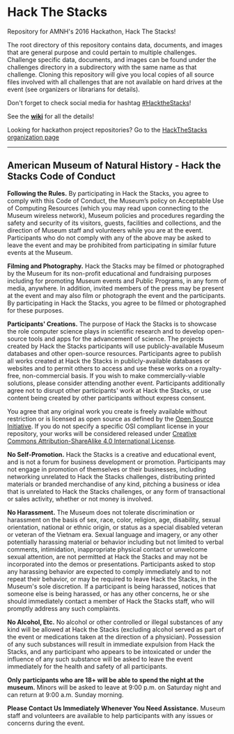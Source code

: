 # Hack The Stacks
Repository for AMNH's 2016 Hackathon, Hack The Stacks!

The root directory of this repository contains data, documents, and images that are general purpose and could pertain to multiple challenges. Challenge specific data, documents, and images can be found under the challenges directory in a subdirectory with the same name as that challenge. Cloning this repository will give you local copies of all source files involved with all challenges that are not available on hard drives at the event (see organizers or librarians for details).

Don't forget to check social media for hashtag [#HacktheStacks](https://twitter.com/search?f=tweets&vertical=default&q=hackthestacks&src=typd)!

See the [**wiki**](https://github.com/amnh/HacktheStacks/wiki) for all the details!

Looking for hackathon project repositories? Go to the [HackTheStacks organization page](https://github.com/HackTheStacks)

___

## American Museum of Natural History - Hack the Stacks Code of Conduct

**Following the Rules.** By participating in Hack the Stacks, you agree to comply with this Code of Conduct, the Museum’s policy on Acceptable Use of Computing Resources (which you may read upon connecting to the Museum wireless network), Museum policies and procedures regarding the safety and security of its visitors, guests, facilities and collections, and the direction of Museum staff and volunteers while you are at the event. Participants who do not comply with any of the above may be asked to leave the event and may be prohibited from participating in similar future events at the Museum.

**Filming and Photography.** Hack the Stacks may be filmed or photographed by the Museum for its non-profit educational and fundraising purposes including for promoting Museum events and Public Programs, in any form of media, anywhere. In addition, invited members of the press may be present at the event and may also film or photograph the event and the participants. By participating in Hack the Stacks, you agree to be filmed or photographed for these purposes.

**Participants' Creations.** The purpose of Hack the Stacks is to showcase the role computer science plays in scientific research and to develop open-source tools and apps for the advancement of science. The projects created by Hack the Stacks participants will use publicly-available Museum databases and other open-source resources. Participants agree to publish all works created at Hack the Stacks in publicly-available databases or websites and to permit others to access and use these works on a royalty-free, non-commercial basis. If you wish to make commercially-viable solutions, please consider attending another event. Participants additionally agree not to disrupt other participants' work at Hack the Stacks, or use content being created by other participants without express consent. 

You agree that any original work you create is freely available without restriction or is licensed as open source as defined by the [Open Source Initiative](http://www.opensource.org/docs/osd). If you do not specify a specific OSI compliant license in your repository, your works will be considered released under [Creative Commons Attribution-ShareAlike 4.0 International License](https://exchange.amnh.org/OWA/redir.aspx?SURL=QHRU6Xl90xweFZNFUZujHGziIWXL5XMrXkFTR-Mv9cLlasD5hevSCGgAdAB0AHAAOgAvAC8AYwByAGUAYQB0AGkAdgBlAGMAbwBtAG0AbwBuAHMALgBvAHIAZwAvAGwAaQBjAGUAbgBzAGUAcwAvAGIAeQAtAHMAYQAvADQALgAwAC8A&URL=http%3a%2f%2fcreativecommons.org%2flicenses%2fby-sa%2f4.0%2f).

**No Self-Promotion.** Hack the Stacks is a creative and educational event, and is not a forum for business development or promotion. Participants may not engage in promotion of themselves or their businesses, including networking unrelated to Hack the Stacks challenges, distributing printed materials or branded merchandise of any kind, pitching a business or idea that is unrelated to Hack the Stacks challenges, or any form of transactional or sales activity, whether or not money is involved.

**No Harassment.** The Museum does not tolerate discrimination or harassment on the basis of sex, race, color, religion, age, disability, sexual orientation, national or ethnic origin, or status as a special disabled veteran or veteran of the Vietnam era. Sexual language and imagery, or any other potentially harassing material or behavior including but not limited to verbal comments, intimidation, inappropriate physical contact or unwelcome sexual attention, are not permitted at Hack the Stacks and may not be incorporated into the demos or presentations. Participants asked to stop any harassing behavior are expected to comply immediately and to not repeat their behavior, or may be required to leave Hack the Stacks, in the Museum's sole discretion. If a participant is being harassed, notices that someone else is being harassed, or has any other concerns, he or she should immediately contact a member of Hack the Stacks staff, who will promptly address any such complaints.

**No Alcohol, Etc.** No alcohol or other controlled or illegal substances of any kind will be allowed at Hack the Stacks (excluding alcohol served as part of the event or medications taken at the direction of a physician). Possession of any such substances will result in immediate expulsion from Hack the Stacks, and any participant who appears to be intoxicated or under the influence of any such substance will be asked to leave the event immediately for the health and safety of all participants.

**Only participants who are 18+ will be able to spend the night at the museum.** Minors will be asked to leave at 9:00 p.m. on Saturday night and can return at 9:00 a.m. Sunday morning.

**Please Contact Us Immediately Whenever You Need Assistance.** Museum staff and volunteers are available to help participants with any issues or concerns during the event.

